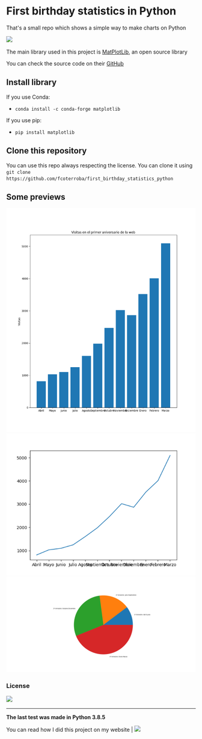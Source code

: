 # First birthday statistics in Python
That's a small repo which shows a simple way to make charts on Python

![](https://camo.githubusercontent.com/38f5db5524ba43e7262dfbca1f7d3631ba127fb1596785dfd707d5fc671821c9/687474703a2f2f466f7254686542616467652e636f6d2f696d616765732f6261646765732f6d6164652d776974682d707974686f6e2e737667)

The main library used in this project is [MatPlotLib](https://matplotlib.org/), an open source library

You can check the source code on their [GitHub](https://github.com/matplotlib/matplotlib)

## Install library
If you use Conda:
- ` conda install -c conda-forge matplotlib `

If you use pip:
- `pip install matplotlib`

## Clone this repository
You can use this repo always respecting the license. You can clone it using `git clone https://github.com/fcoterroba/first_birthday_statistics_python`

## Some previews

![](https://github.com/fcoterroba/first_birthday_statistics_python/blob/main/Figure_1.png)
![](https://github.com/fcoterroba/first_birthday_statistics_python/blob/main/Figure_2.png)
![](https://github.com/fcoterroba/first_birthday_statistics_python/blob/main/Figure_3.png)

### License 
![](https://camo.githubusercontent.com/2a2157c971b7ae1deb8eb095799440551c33dcf61ea3d965d86b496a5a65df55/68747470733a2f2f696d672e736869656c64732e696f2f62616467652f4c6963656e73652d417061636865253230322e302d626c75652e737667)

---

**The last test was made in Python 3.8.5**

You can read how I did this project on my website | ![](https://camo.githubusercontent.com/f7fbda9a34ffc4ce89318d325e6319bd911e0289f96d06899861c5191a527ea7/68747470733a2f2f696d672e736869656c64732e696f2f62616467652f626c6f672d7370616e6973682d6f72616e67652e7376673f636f6c6f72423d453931453633)
